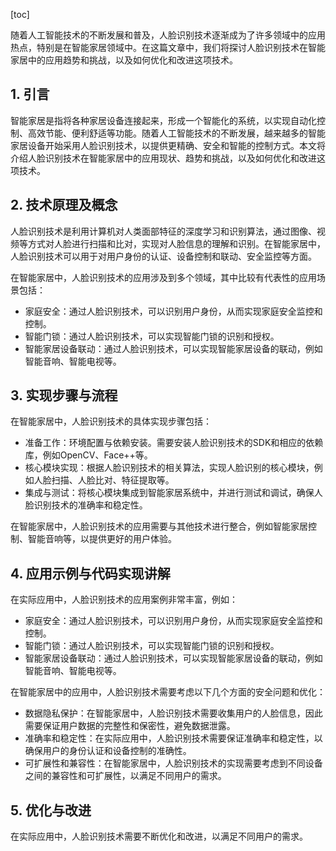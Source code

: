 
[toc]                    
                
                
随着人工智能技术的不断发展和普及，人脸识别技术逐渐成为了许多领域中的应用热点，特别是在智能家居领域中。在这篇文章中，我们将探讨人脸识别技术在智能家居中的应用趋势和挑战，以及如何优化和改进这项技术。

## 1. 引言

智能家居是指将各种家居设备连接起来，形成一个智能化的系统，以实现自动化控制、高效节能、便利舒适等功能。随着人工智能技术的不断发展，越来越多的智能家居设备开始采用人脸识别技术，以提供更精确、安全和智能的控制方式。本文将介绍人脸识别技术在智能家居中的应用现状、趋势和挑战，以及如何优化和改进这项技术。

## 2. 技术原理及概念

人脸识别技术是利用计算机对人类面部特征的深度学习和识别算法，通过图像、视频等方式对人脸进行扫描和比对，实现对人脸信息的理解和识别。在智能家居中，人脸识别技术可以用于对用户身份的认证、设备控制和联动、安全监控等方面。

在智能家居中，人脸识别技术的应用涉及到多个领域，其中比较有代表性的应用场景包括：

- 家庭安全：通过人脸识别技术，可以识别用户身份，从而实现家庭安全监控和控制。
- 智能门锁：通过人脸识别技术，可以实现智能门锁的识别和授权。
- 智能家居设备联动：通过人脸识别技术，可以实现智能家居设备的联动，例如智能音响、智能电视等。

## 3. 实现步骤与流程

在智能家居中，人脸识别技术的具体实现步骤包括：

- 准备工作：环境配置与依赖安装。需要安装人脸识别技术的SDK和相应的依赖库，例如OpenCV、Face++等。
- 核心模块实现：根据人脸识别技术的相关算法，实现人脸识别的核心模块，例如人脸扫描、人脸比对、特征提取等。
- 集成与测试：将核心模块集成到智能家居系统中，并进行测试和调试，确保人脸识别技术的准确率和稳定性。

在智能家居中，人脸识别技术的应用需要与其他技术进行整合，例如智能家居控制、智能音响等，以提供更好的用户体验。

## 4. 应用示例与代码实现讲解

在实际应用中，人脸识别技术的应用案例非常丰富，例如：

- 家庭安全：通过人脸识别技术，可以识别用户身份，从而实现家庭安全监控和控制。
- 智能门锁：通过人脸识别技术，可以实现智能门锁的识别和授权。
- 智能家居设备联动：通过人脸识别技术，可以实现智能家居设备的联动，例如智能音响、智能电视等。

在智能家居中的应用中，人脸识别技术需要考虑以下几个方面的安全问题和优化：

- 数据隐私保护：在智能家居中，人脸识别技术需要收集用户的人脸信息，因此需要保证用户数据的完整性和保密性，避免数据泄露。
- 准确率和稳定性：在实际应用中，人脸识别技术需要保证准确率和稳定性，以确保用户的身份认证和设备控制的准确性。
- 可扩展性和兼容性：在智能家居中，人脸识别技术的实现需要考虑到不同设备之间的兼容性和可扩展性，以满足不同用户的需求。

## 5. 优化与改进

在实际应用中，人脸识别技术需要不断优化和改进，以满足不同用户的需求。

